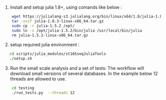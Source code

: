 1. Install and setup julia 1.8+, using comands like below :
```bash
    wget https://julialang-s3.julialang.org/bin/linux/x64/1.8/julia-1.8.3-linux-x86_64.tar.gz
    tar -xvzf julia-1.8.3-linux-x86_64.tar.gz
    sudo cp -r julia-1.5.2 /opt/
    sudo ln -s /opt/julia-1.5.2/bin/julia /usr/local/bin/julia
    rm julia-1.5.2-linux-x86_64.tar.gz
```
2. setup required julia environment :
```bash
   cd scripts/julia_modules/st16SseqJuliaTools
   ./setup.sh 
```

3. Run the small scale analysis and a set of tests:
The workflow will download small versions of several databases. In the example below 12 threads are allowed to use.
```bash
    cd testing
    ./run_tests.py  --threads 12
```
